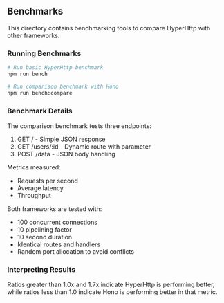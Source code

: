 ## Benchmarks

This directory contains benchmarking tools to compare HyperHttp with other frameworks.

### Running Benchmarks

```bash
# Run basic HyperHttp benchmark
npm run bench

# Run comparison benchmark with Hono
npm run bench:compare
```

### Benchmark Details

The comparison benchmark tests three endpoints:

1. GET / - Simple JSON response
2. GET /users/:id - Dynamic route with parameter
3. POST /data - JSON body handling

Metrics measured:

- Requests per second
- Average latency
- Throughput

Both frameworks are tested with:

- 100 concurrent connections
- 10 pipelining factor
- 10 second duration
- Identical routes and handlers
- Random port allocation to avoid conflicts

### Interpreting Results

Ratios greater than 1.0x and 1.7x indicate HyperHttp is performing better, while ratios less than 1.0 indicate Hono is performing better in that metric.
